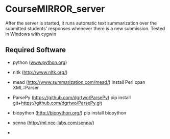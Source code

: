 # CourseMIRROR_server
After the server is started, it runs automatic text summarization over the submitted students' responses whenever there is a new submission. Tested in Windows with cygwin

## Required Software
* python (www.python.org)
* nltk (http://www.nltk.org/)
* mead (http://www.summarization.com/mead/)
   install Perl
   cpan XML::Parser
* ParsePy (https://github.com/dgrtwo/ParsePy)
  pip install git+https://github.com/dgrtwo/ParsePy.git  

* biopython (http://biopython.org/)
  pip install biopython

* senna (http://ml.nec-labs.com/senna/)
* 
